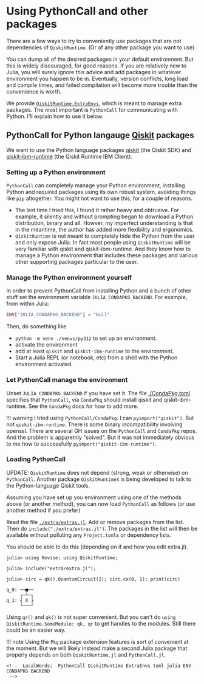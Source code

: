 # Using PythonCall and other packages

There are a few ways to try to conveniently use packages that are not
dependencies of `QiskitRuntime`. (Or of any other package you want to use)

You can dump all of the desired packages in your default environment. But this is widely
discouraged, for good reasons. If you are relatively new to Julia, you will surely ignore
this advice and add packages in whatever environment you happen to be in. Eventually,
version conflicts, long load and compile times, and failed compilation will become more
trouble than the convenience is worth.

We provide [`QiskitRuntime.ExtraEnvs`](@ref), which
is meant to manage extra packages. The most important is `PythonCall` for communicating with Python.
I'll explain how to use it below.

## PythonCall for Python langauge [Qiskit](https://github.com/Qiskit) packages

We want to use the Python language packages [qiskit](https://github.com/Qiskit/qiskit) (the Qiskit SDK) and
[qiskit-ibm-runtime](https://github.com/Qiskit/qiskit-ibm-runtime) (the Qiskit Runtime IBM Client).

### Setting up a Python environment

`PythonCall` can completely manage your Python environment, installing Python and required packages using
its own robust system, avoiding things like `pip` altogether.
You might not want to use this, for a couple of reasons.

* The last time I tried this, I found it rather heavy and obtrusive. For example, it silently and without prompting began to download a Python distribution, binary and all. Howver, my imperfect understanding is that in the meantime, the author has added more flexibility and ergonomics.
* `QiskitRuntime` is not meant to completely hide the Python from the user and only expose Julia. In fact most people using `QiskitRuntime` will be very familiar with qiskit and qiskit-ibm-runtime. And they know how to manage a Python environment that includes these packages and various other supporting packages particular to the user.

### Manage the Python environment yourself

In order to prevent PythonCall from installing Python and a bunch of other stuff
set the environment variable `JULIA_CONDAPKG_BACKEND`. For example, from within Julia:

```julia
ENV["JULIA_CONDAPKG_BACKEND"] = "Null"
```

Then, do something like

* `python -m venv ./venvs/py312` to set up an environment.
* activate the environment
* add at least `qiskit` and `qiskit-ibm-runtime` to the environment.
* Start a Julia REPL (or notebook, etc) from a shell with the Python environment activated.

### Let PythonCall manage the environment

Unset `JULIA_CONDAPKG_BACKEND` if you have set it. The file [./CondaPkg.toml](https://github.com/jlapeyre/QiskitRuntime.jl/blob/main/CondaPkg.toml) specifies that `PythonCall`, via `CondaPkg` should install qiskit and qiskit-ibm-runtime. See the `CondaPkg` docs for how to add more.

!!! warning
    I tried using `PythonCall/CondaPkg`. I can `pyimport("qiskit")`. But not `qiskit-ibm-runtime`.
    There is some binary incompatibility involving openssl.
    There are several GH issues on the `PythonCall` and `CondaPkg` repos.
    And the problem is apparetnly "solved".
    But it was not immediately obvious to me how to successfully `pyimport("qiskit-ibm-runtime")`.

### Loading PythonCall

UPDATE: `QiskitRuntime` does not depend (strong, weak or otherwise) on `PythonCall`.
Another package `QiskitRuntimeX` is being developed to talk to the Python-language
Qiskit tools.

Assuming you have set up you environment using one of the methods above (or another method),
you can now load `PythonCall` as follows (or use another method if you prefer)

Read the file [`./extra/extras.jl`](https://github.com/jlapeyre/QiskitRuntime.jl/blob/main/extra/extra.jl).
Add or remove packages from the list. Then do `include("./extra/extras.jl")`.  The packages in the list
will then be available without polluting any `Project.toml`s or dependency lists.

You should be able to do this (depending on if and how you edit extra.jl).

```julia-repl
julia> using Revise; using QiskitRuntime;

julia> include("extra/extra.jl");

julia> circ = qk().QuantumCircuit(2); circ.cx(0, 1); print(circ)

q_0: ──■──
     ┌─┴─┐
q_1: ┤ X ├
     └───┘
```

Using `qr()` and `qk()` is not super convenient. But you can't do `using QiskitRuntime.SomeModule: qk, qr` to
get handles to the modules. Still there could be an easier way.

!!! note
    Using the `Pkg` package extension features is sort of convenient at the moment. But we will
    likely instead make a second Julia package that properly depends on both `QiskitRuntime.jl` and
    `PythonCall.jl`.


```@raw html
<!--  LocalWords:  PythonCall QiskitRuntime ExtraEnvs toml julia ENV CONDAPKG BACKEND
 -->
```
